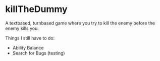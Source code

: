 # killTheDummy
A textbased, turnbased game where you try to kill the enemy before the enemy kills you.

Things I still have to do:
- Ability Balance
- Search for Bugs (testing)
